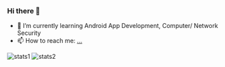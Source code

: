 ### Hi there 👋

<!--
**sharon-chx/sharon-chx** is a ✨ _special_ ✨ repository because its `README.md` (this file) appears on your GitHub profile.

Here are some ideas to get you started:

- 🔭 I’m currently working on learning as much as I can

- 👯 I’m looking to collaborate on ...
- 🤔 I’m looking for help with ...
- 💬 Ask me about ...

- 😄 Pronouns: She/ Her
- ⚡ Fun fact: ...
-->

- 🌱 I’m currently learning Android App Development, Computer/ Network Security
- 📫 How to reach me: [...](https://www.linkedin.com/in/sharonhxchen/)

![stats1](https://user-images.githubusercontent.com/69126372/228988188-f977f487-a730-40c0-a89c-71adeb472e2f.svg)
![stats2](https://user-images.githubusercontent.com/69126372/228988192-05fe80b2-1bb4-4318-8edd-4765ada11943.svg)
